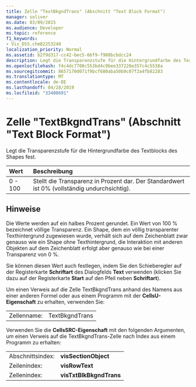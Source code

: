 ```yaml
---
title: Zelle "TextBkgndTrans" (Abschnitt "Text Block Format")
manager: soliver
ms.date: 03/09/2015
ms.audience: Developer
ms.topic: reference
f1_keywords:
- Vis_DSS.chm82253240
localization_priority: Normal
ms.assetid: b2f9d317-cc42-bec5-66f9-f988bcbdcc24
description: Legt die Transparenzstufe für die Hintergrundfarbe des Textblocks des Shapes fest.
ms.openlocfilehash: f4c4dc7700c553bd4c9bee337220e357c4c5538a
ms.sourcegitcommit: 8657170d071f9bcf680aba50b9c07f2a4fb82283
ms.translationtype: MT
ms.contentlocale: de-DE
ms.lasthandoff: 04/28/2019
ms.locfileid: "33408691"
---
```

# <a name="textbkgndtrans-cell-text-block-format-section"></a>Zelle "TextBkgndTrans" (Abschnitt "Text Block Format")

Legt die Transparenzstufe für die Hintergrundfarbe des Textblocks des Shapes fest.
  
|**Wert**|**Beschreibung**|
|:-----|:-----|
|0 - 100  <br/> |Stellt die Transparenz in Prozent dar. Der Standardwert ist 0% (vollständig undurchsichtig).  <br/> |
   
## <a name="remarks"></a>Hinweise

Die Werte werden auf ein halbes Prozent gerundet. Ein Wert von 100 % bezeichnet völlige Transparenz. Ein Shape, dem ein völlig transparenter Texthintergrund zugewiesen wurde, verhält sich auf dem Zeichenblatt zwar genauso wie ein Shape ohne Texthintergrund, die Interaktion mit anderen Objekten auf dem Zeichenblatt erfolgt aber genauso wie bei einer Transparenz von 0 %.
  
Sie können diesen Wert auch festlegen, indem Sie den Schieberegler auf der Registerkarte **Schriftart** des Dialogfelds **Text** verwenden (klicken Sie dazu auf der Registerkarte **Start** auf den Pfeil neben **Schriftart**). 
  
Um einen Verweis auf die Zelle TextBkgndTrans anhand des Namens aus einer anderen Formel oder aus einem Programm mit der **CellsU-Eigenschaft** zu erhalten, verwenden Sie: 
  
|||
|:-----|:-----|
|Zellenname:  <br/> |TextBkgndTrans  <br/> |
   
Verwenden Sie die **CellsSRC-Eigenschaft** mit den folgenden Argumenten, um einen Verweis auf die TextBkgndTrans-Zelle nach Index aus einem Programm zu erhalten: 
  
|||
|:-----|:-----|
|Abschnittsindex:  <br/> |**visSectionObject** <br/> |
|Zeilenindex:  <br/> |**visRowText** <br/> |
|Zellenindex:  <br/> |**visTxtBlkBkgndTrans** <br/> |
   


